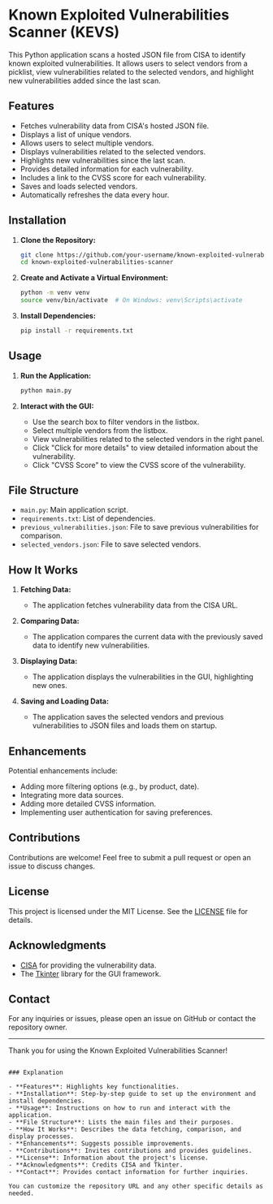# Known Exploited Vulnerabilities Scanner (KEVS)

This Python application scans a hosted JSON file from CISA to identify known exploited vulnerabilities. It allows users to select vendors from a picklist, view vulnerabilities related to the selected vendors, and highlight new vulnerabilities added since the last scan.

## Features

- Fetches vulnerability data from CISA's hosted JSON file.
- Displays a list of unique vendors.
- Allows users to select multiple vendors.
- Displays vulnerabilities related to the selected vendors.
- Highlights new vulnerabilities since the last scan.
- Provides detailed information for each vulnerability.
- Includes a link to the CVSS score for each vulnerability.
- Saves and loads selected vendors.
- Automatically refreshes the data every hour.

## Installation

1. **Clone the Repository:**
   ```bash
   git clone https://github.com/your-username/known-exploited-vulnerabilities-scanner.git
   cd known-exploited-vulnerabilities-scanner
   ```

2. **Create and Activate a Virtual Environment:**
   ```bash
   python -m venv venv
   source venv/bin/activate  # On Windows: venv\Scripts\activate
   ```

3. **Install Dependencies:**
   ```bash
   pip install -r requirements.txt
   ```

## Usage

1. **Run the Application:**
   ```bash
   python main.py
   ```

2. **Interact with the GUI:**
   - Use the search box to filter vendors in the listbox.
   - Select multiple vendors from the listbox.
   - View vulnerabilities related to the selected vendors in the right panel.
   - Click "Click for more details" to view detailed information about the vulnerability.
   - Click "CVSS Score" to view the CVSS score of the vulnerability.

## File Structure

- `main.py`: Main application script.
- `requirements.txt`: List of dependencies.
- `previous_vulnerabilities.json`: File to save previous vulnerabilities for comparison.
- `selected_vendors.json`: File to save selected vendors.

## How It Works

1. **Fetching Data:**
   - The application fetches vulnerability data from the CISA URL.

2. **Comparing Data:**
   - The application compares the current data with the previously saved data to identify new vulnerabilities.

3. **Displaying Data:**
   - The application displays the vulnerabilities in the GUI, highlighting new ones.

4. **Saving and Loading Data:**
   - The application saves the selected vendors and previous vulnerabilities to JSON files and loads them on startup.

## Enhancements

Potential enhancements include:
- Adding more filtering options (e.g., by product, date).
- Integrating more data sources.
- Adding more detailed CVSS information.
- Implementing user authentication for saving preferences.

## Contributions

Contributions are welcome! Feel free to submit a pull request or open an issue to discuss changes.

## License

This project is licensed under the MIT License. See the [LICENSE](LICENSE) file for details.

## Acknowledgments

- [CISA](https://www.cisa.gov) for providing the vulnerability data.
- The [Tkinter](https://docs.python.org/3/library/tkinter.html) library for the GUI framework.

## Contact

For any inquiries or issues, please open an issue on GitHub or contact the repository owner.

---

Thank you for using the Known Exploited Vulnerabilities Scanner!
```

### Explanation

- **Features**: Highlights key functionalities.
- **Installation**: Step-by-step guide to set up the environment and install dependencies.
- **Usage**: Instructions on how to run and interact with the application.
- **File Structure**: Lists the main files and their purposes.
- **How It Works**: Describes the data fetching, comparison, and display processes.
- **Enhancements**: Suggests possible improvements.
- **Contributions**: Invites contributions and provides guidelines.
- **License**: Information about the project's license.
- **Acknowledgments**: Credits CISA and Tkinter.
- **Contact**: Provides contact information for further inquiries.

You can customize the repository URL and any other specific details as needed.

